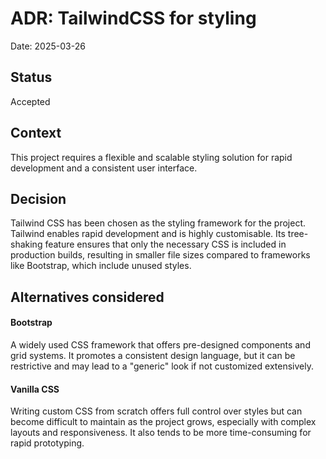 # ADR: TailwindCSS for styling

Date: 2025-03-26

## Status

Accepted

## Context

This project requires a flexible and scalable styling solution for rapid development and a consistent user interface.

## Decision

Tailwind CSS has been chosen as the styling framework for the project. Tailwind enables rapid development and is highly customisable. Its tree-shaking feature ensures that only the necessary CSS is included in production builds, resulting in smaller file sizes compared to frameworks like Bootstrap, which include unused styles.

## Alternatives considered

#### Bootstrap

A widely used CSS framework that offers pre-designed components and grid systems. It promotes a consistent design language, but it can be restrictive and may lead to a "generic" look if not customized extensively.

#### Vanilla CSS

Writing custom CSS from scratch offers full control over styles but can become difficult to maintain as the project grows, especially with complex layouts and responsiveness. It also tends to be more time-consuming for rapid prototyping.
